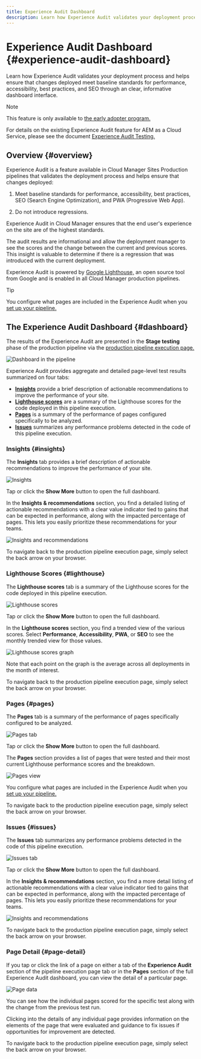 ```yaml
---
title: Experience Audit Dashboard
description: Learn how Experience Audit validates your deployment process and helps ensure that changes deployed meet baseline standards for performance, accessibility, best practices, and SEO through an clear, informative dashboard interface.
---
```


# Experience Audit Dashboard {#experience-audit-dashboard}


Learn how Experience Audit validates your deployment process and helps ensure that changes deployed meet baseline standards for performance, accessibility, best practices, and SEO through an clear, informative dashboard interface.

>[!NOTE]
>
>This feature is only available to [the early adopter program.](/help/implementing/cloud-manager/release-notes/current.md#early-adoption)
>
>For details on the existing Experience Audit feature for AEM as a Cloud Service, please see the document [Experience Audit Testing.](/help/implementing/cloud-manager/experience-audit-testing.md)

## Overview {#overview}

Experience Audit is a feature available in Cloud Manager Sites Production pipelines that validates the deployment process and helps ensure that changes deployed:

1. Meet baseline standards for performance, accessibility, best practices, SEO (Search Engine Optimization), and PWA (Progressive Web App).

1. Do not introduce regressions.

Experience Audit in Cloud Manager ensures that the end user's experience on the site are of the highest standards.

The audit results are informational and allow the deployment manager to see the scores and the change between the current and previous scores. This insight is valuable to determine if there is a regression that was introduced with the current deployment.

Experience Audit is powered by [Google Lighthouse,](https://developer.chrome.com/docs/lighthouse/overview/) an open source tool from Google and is enabled in all Cloud Manager production pipelines.

>[!TIP]
>
>You configure what pages are included in the Experience Audit when you [set up your pipeline.](/help/implementing/cloud-manager/configuring-pipelines/configuring-production-pipelines.md#full-stack-code)

## The Experience Audit Dashboard {#dashboard}

The results of the Experience Audit are presented in the **Stage testing** phase of the production pipeline via the [production pipeline execution page.](/help/implementing/cloud-manager/deploy-code.md)

![Dashboard in the pipeline](assets/dashboard.png)

Experience Audit provides aggregate and detailed page-level test results summarized on four tabs:

* **[Insights](#insights)** provide a brief description of actionable recommendations to improve the performance of your site.
* **[Lighthouse scores](#lighthouse)** are a summary of the Lighthouse scores for the code deployed in this pipeline execution.
* **[Pages](#pages)** is a summary of the performance of pages configured specifically to be analyzed.
* **[Issues](#issues)** summarizes any performance problems detected in the code of this pipeline execution.

### Insights {#insights}

The **Insights** tab provides a brief description of actionable recommendations to improve the performance of your site.

![Insights](assets/insights.png)

Tap or click the **Show More** button to open the full dashboard.

In the **Insights &amp; recommendations** section, you find a detailed listing of actionable recommendations with a clear value indicator tied to gains that can be expected in performance, along with the impacted percentage of pages. This lets you easily prioritize these recommendations for your teams.

![Insights and recommendations](assets/insights-recommendations.png)

To navigate back to the production pipeline execution page, simply select the back arrow on your browser.

### Lighthouse Scores {#lighthouse}

The **Lighthouse scores** tab is a summary of the Lighthouse scores for the code deployed in this pipeline execution.

![Lighthouse scores](assets/lighthouse.png)

Tap or click the **Show More** button to open the full dashboard.

In the **Lighthouse scores** section, you find a trended view of the various scores. Select **Performance**, **Accessibility**, **PWA**, or **SEO** to see the monthly trended view for those values.

![Lighthouse scores graph](assets/lighthouse-scores.png)

Note that each point on the graph is the average across all deployments in the month of interest.

To navigate back to the production pipeline execution page, simply select the back arrow on your browser.

### Pages {#pages}

The **Pages** tab is a summary of the performance of pages specifically configured to be analyzed.

![Pages tab](assets/pages.png)

Tap or click the **Show More** button to open the full dashboard.

The **Pages** section provides a list of pages that were tested and their most current Lighthouse performance scores and the breakdown.

![Pages view](assets/pages-view.png)

You configure what pages are included in the Experience Audit when you [set up your pipeline.](/help/implementing/cloud-manager/configuring-pipelines/configuring-production-pipelines.md#full-stack-code)

To navigate back to the production pipeline execution page, simply select the back arrow on your browser.

### Issues {#issues}

The **Issues** tab summarizes any performance problems detected in the code of this pipeline execution.

![Issues tab](assets/issues.png)

Tap or click the **Show More** button to open the full dashboard.

In the **Insights &amp; recommendations** section, you find a more detail listing of actionable recommendations with a clear value indicator tied to gains that can be expected in performance, along with the impacted percentage of pages. This lets you easily prioritize these recommendations for your teams.

![Insights and recommendations](assets/insights-recommendations.png)

To navigate back to the production pipeline execution page, simply select the back arrow on your browser.

### Page Detail {#page-detail}

If you tap or click the link of a page on either a tab of the **Experience Audit** section of the pipeline execution page tab or in the **Pages** section of the full Experience Audit dashboard, you can view the detail of a particular page.

![Page data](assets/page-data.png)

You can see how the individual pages scored for the specific test along with the change from the previous test run.

Clicking into the details of any individual page provides information on the elements of the page that were evaluated and guidance to fix issues if opportunities for improvement are detected.

To navigate back to the production pipeline execution page, simply select the back arrow on your browser.
